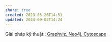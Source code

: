 ```yaml
---
share: true
created: 2023-05-26T14:51
updated: 2024-09-02T14:24
---
```

Giải pháp kỹ thuật:: [Graphviz, Neo4j, Cytoscape](Graphviz,%20Neo4j,%20Cytoscape.md)